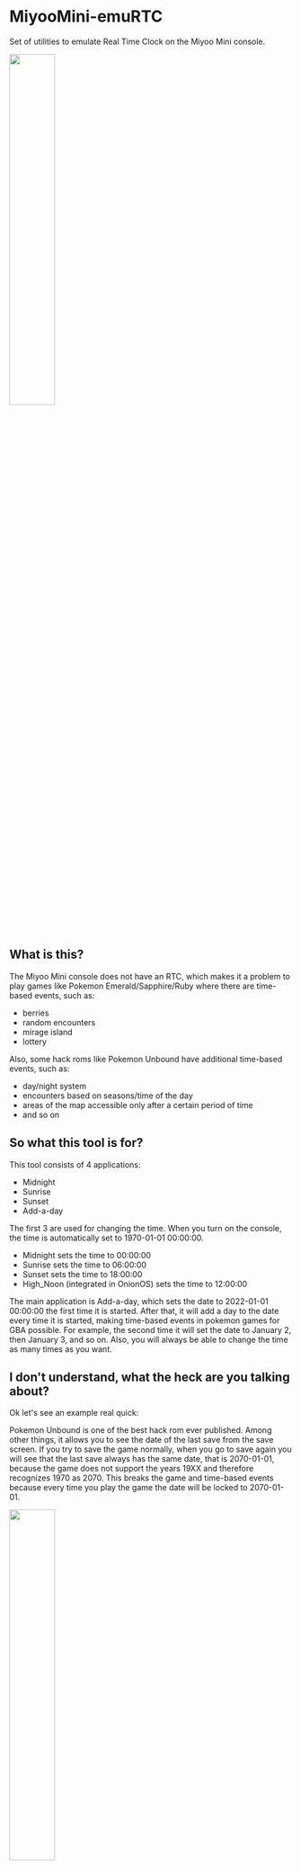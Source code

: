 # MiyooMini-emuRTC
Set of utilities to emulate Real Time Clock on the Miyoo Mini console.

<img src="https://user-images.githubusercontent.com/44671856/155880081-8705af0b-5165-43b0-ba52-df9ced2b84a8.png" width=40% height=40%>

## What is this?
The Miyoo Mini console does not have an RTC, which makes it a problem to play games like Pokemon Emerald/Sapphire/Ruby where there are time-based events, such as:
- berries
- random encounters
- mirage island
- lottery

Also, some hack roms like Pokemon Unbound have additional time-based events, such as:
- day/night system
- encounters based on seasons/time of the day
- areas of the map accessible only after a certain period of time
- and so on

## So what this tool is for?
This tool consists of 4 applications:
- Midnight
- Sunrise
- Sunset
- Add-a-day

The first 3 are used for changing the time. When you turn on the console, the time is automatically set to 1970-01-01 00:00:00.

- Midnight sets the time to 00:00:00
- Sunrise sets the time to 06:00:00
- Sunset sets the time to 18:00:00
- High_Noon (integrated in OnionOS) sets the time to 12:00:00

The main application is Add-a-day, which sets the date to 2022-01-01 00:00:00 the first time it is started. After that, it will add a day to the date every time it is started, making time-based events in pokemon games for GBA possible. For example, the second time it will set the date to January 2, then January 3, and so on. Also, you will always be able to change the time as many times as you want.

## I don't understand, what the heck are you talking about?
Ok let's see an example real quick:

Pokemon Unbound is one of the best hack rom ever published. Among other things, it allows you to see the date of the last save from the save screen. If you try to save the game normally, when you go to save again you will see that the last save always has the same date, that is 2070-01-01, because the game does not support the years 19XX and therefore recognizes 1970 as 2070. This breaks the game and time-based events because every time you play the game the date will be locked to 2070-01-01.

<img src="https://user-images.githubusercontent.com/44671856/155880160-896d51be-bdf5-41af-aebe-7a11f2f72598.png" width=40% height=40%>

Every time you boot up your Miyoo Mini, if you want to play a game with RTC events, you have to start Add-a-day to set the current date.
This is **extremely important**! If you forget to set the date before playing and then save the game, the date will be reset 
to 2070-01-01 and when you then start Add-a-day and play the game it will warn you that a problem has been detected with RTC 
and therefore all time-based events will stop working until 2070-01-01.

When you start Add-a-day, the new date is shown:

<img src="https://user-images.githubusercontent.com/44671856/155880534-5249e0e2-a1bf-41f7-85f8-c869debd9f40.png" width=40% height=40%>

Now you can play your favorite hack roms and all time-based events will work! Just remember to start Add-a-day every time you turn on your console!

<img src="https://user-images.githubusercontent.com/44671856/155880590-b6b24a1a-1d4f-443f-b947-4de6742a2b1d.png" width=40% height=40%>

## Installation
- Make sure you are running OnionOS.
- Copy and paste the App folder into the root of your SD card.




